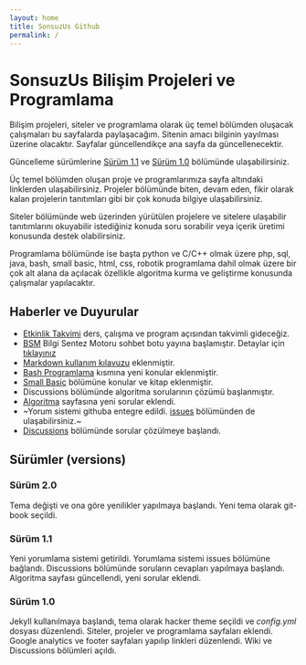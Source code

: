 ```yaml
---
layout: home
title: SonsuzUs Github
permalink: /
---
```


# SonsuzUs Bilişim Projeleri ve Programlama

Bilişim projeleri, siteler ve programlama olarak üç temel bölümden oluşacak çalışmaları bu sayfalarda paylaşacağım. Sitenin amacı bilginin yayılması üzerine olacaktır. Sayfalar güncellendikçe ana sayfa da güncellenecektir. 

Güncelleme sürümlerine [Sürüm 1.1](#sürüm-11) ve [Sürüm 1.0](#sürüm-10) bölümünde ulaşabilirsiniz.

Üç temel bölümden oluşan proje ve programlarımıza sayfa altındaki linklerden ulaşabilirsiniz. Projeler bölümünde biten, devam eden, fikir olarak kalan projelerin tanıtımları gibi bir çok konuda bilgiye ulaşabilirsiniz.

Siteler bölümünde web üzerinden yürütülen projelere ve sitelere ulaşabilir tanıtımlarını okuyabilir istediğiniz konuda soru sorabilir veya içerik üretimi konusunda destek olabilirsiniz.

Programlama bölümünde ise başta python ve C/C++ olmak üzere php, sql, java, bash, small basic, html, css, robotik programlama dahil olmak üzere bir çok alt alana da açılacak özellikle algoritma kurma ve geliştirme konusunda çalışmalar yapılacaktır.

## Haberler ve Duyurular

* [Etkinlik Takvimi](https://calendar.google.com/calendar/embed?src=58b2a98c508e6975efc06b963a4f9c05926184c6557f70edf49530ab34d9ec14%40group.calendar.google.com&ctz=Europe%2FIstanbul&mode=WEEK) ders, çalışma ve program açısından takvimli gideceğiz.
* [BSM](https://t.me/bilsembot) Bilgi Sentez Motoru sohbet botu yayına başlamıştır. Detaylar için [tıklayınız](https://sonsuzus.github.io/proje/bsm)
* [Markdown kullanım kılavuzu](https://sonsuzus.github.io/program/markdown-kullanimi-turkce) eklenmiştir.
* [Bash Programlama](https://sonsuzus.github.io/program/bash) kısmına yeni konular eklenmiştir.
* [Small Basic](https://sonsuzus.github.io/program/small-basic) bölümüne konular ve kitap eklenmiştir.
* Discussions bölümünde algoritma sorularının çözümü başlanmıştır.
* [Algoritma](https://sonsuzus.github.io/program/algoritma) sayfasına yeni sorular eklendi. 
* ~Yorum sistemi githuba entegre edildi. [issues](https://github.com/sonsuzus/sonsuzus.github.io/issues) bölümünden de ulaşabilirsiniz.~
* [Discussions](https://github.com/sonsuzus/sonsuzus.github.io/discussions) bölümünde sorular çözülmeye başlandı.

## Sürümler (versions)

### Sürüm 2.0

Tema değişti ve ona göre yenilikler yapılmaya başlandı. Yeni tema olarak git-book seçildi.

### Sürüm 1.1

Yeni yorumlama sistemi getirildi. Yorumlama sistemi issues bölümüne bağlandı. Discussions bölümünde soruların cevapları yapılmaya başlandı. Algoritma sayfası güncellendi, yeni sorular eklendi.

### Sürüm 1.0

Jekyll kullanılmaya başlandı, tema olarak hacker theme seçildi ve _config.yml_ dosyası düzenlendi. Siteler, projeler ve programlama sayfaları eklendi. Google analytics ve footer sayfaları yapılıp linkleri düzenlendi. Wiki ve Discussions bölümleri açıldı. 
